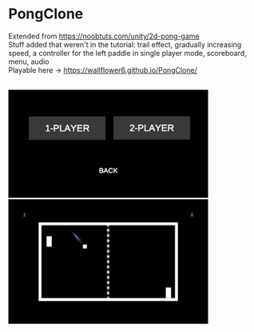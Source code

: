 # PongClone

Extended from https://noobtuts.com/unity/2d-pong-game <br>
Stuff added that weren't in the tutorial: trail effect, gradually increasing speed, a controller for the left paddle in single player mode, scoreboard, menu, audio <br>
Playable here -> https://wallflower6.github.io/PongClone/ <br>

<br>

<img src="https://github.com/wallflower6/PongClone/blob/master/PlayerMode.png" width="400px" />
<img src="https://github.com/wallflower6/PongClone/blob/master/PongClone.gif" width="400px" />
